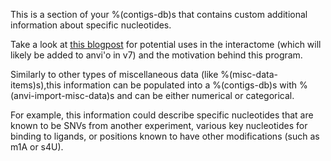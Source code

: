 This is a section of your %(contigs-db)s that contains custom additional information about specific nucleotides. 

Take a look at [this blogpost](http://merenlab.org/2020/07/22/interacdome/#6-storing-the-per-residue-binding-frequencies-into-the-contigs-database) for potential uses in the interactome (which will likely be added to anvi'o in v7) and the motivation behind this program. 

Similarly to other types of miscellaneous data (like %(misc-data-items)s),this information can be populated into a %(contigs-db)s with %(anvi-import-misc-data)s and can be either numerical or categorical. 

For example, this information could describe specific nucleotides that are known to be SNVs from another experiment, various key nucleotides for binding to ligands, or positions known to have other modifications (such as m1A or s4U).
